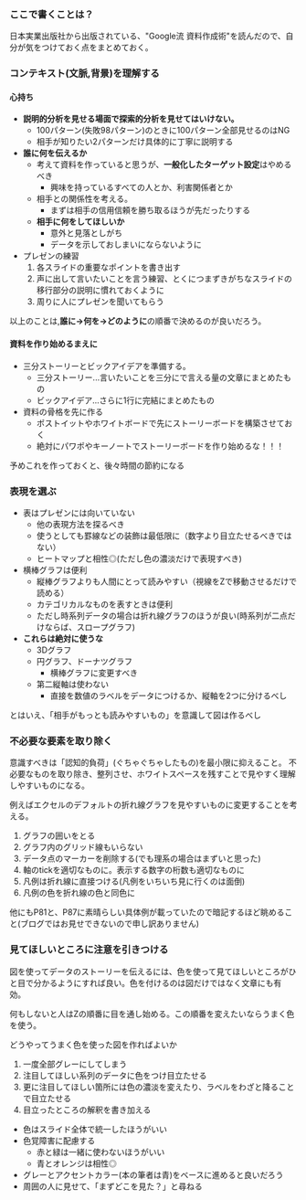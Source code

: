 ### ここで書くことは？
日本実業出版社から出版されている、"Google流 資料作成術"を読んだので、自分が気をつけておく点をまとめておく。

### コンテキスト(文脈,背景)を理解する
#### 心持ち
- **説明的分析を見せる場面で探索的分析を見せてはいけない。**
    - 100パターン(失敗98パターン)のときに100パターン全部見せるのはNG
    - 相手が知りたい2パターンだけ具体的に丁寧に説明する
- **誰に何を伝えるか**
    - 考えて資料を作っていると思うが、**一般化したターゲット設定**はやめるべき
        - 興味を持っているすべての人とか、利害関係者とか
    - 相手との関係性を考える。
        - まずは相手の信用信頼を勝ち取るほうが先だったりする
    - **相手に何をしてほしいか**
        - 意外と見落としがち
        - データを示しておしまいにならないように
- プレゼンの練習
    1. 各スライドの重要なポイントを書き出す
    2. 声に出して言いたいことを言う練習、とくにつまずきがちなスライドの移行部分の説明に慣れておくように
    3. 周りに人にプレゼンを聞いてもらう

以上のことは,**誰に→何を→どのように**の順番で決めるのが良いだろう。

#### 資料を作り始めるまえに
- 三分ストーリーとビックアイデアを準備する。
    - 三分ストーリー...言いたいことを三分にで言える量の文章にまとめたもの
    - ビックアイデア...さらに1行に完結にまとめたもの
- 資料の骨格を先に作る
    - ポストイットやホワイトボードで先にストーリーボードを構築させておく
    - 絶対にパワポやキーノートでストーリーボードを作り始めるな！！！

予めこれを作っておくと、後々時間の節約になる

### 表現を選ぶ
- 表はプレゼンには向いていない
    - 他の表現方法を探るべき
    - 使うとしても罫線などの装飾は最低限に（数字より目立たせるべきではない）
    - ヒートマップと相性◎(ただし色の濃淡だけで表現すべき)
- 横棒グラフは便利
    - 縦棒グラフよりも人間にとって読みやすい（視線をZで移動させるだけで読める）
    - カテゴリカルなものを表すときは便利
    - ただし時系列データの場合は折れ線グラフのほうが良い(時系列が二点だけならば、スロープグラフ)
- **これらは絶対に使うな**
    - 3Dグラフ
    - 円グラフ、ドーナツグラフ
        - 横棒グラフに変更すべき
    - 第二縦軸は使わない
        - 直接を数値のラベルをデータにつけるか、縦軸を2つに分けるべし

とはいえ、「相手がもっとも読みやすいもの」を意識して図は作るべし


### 不必要な要素を取り除く
意識すべきは「認知的負荷」(ぐちゃぐちゃしたもの)を最小限に抑えること。
不必要なものを取り除き、整列させ、ホワイトスペースを残すことで見やすく理解しやすいものになる。

例えばエクセルのデフォルトの折れ線グラフを見やすいものに変更することを考える。
1. グラフの囲いをとる
2. グラフ内のグリッド線もいらない
3. データ点のマーカーを削除する(でも理系の場合はまずいと思った)
4. 軸のtickを適切なものに。表示する数字の桁数も適切なものに
5. 凡例は折れ線に直接つける(凡例をいちいち見に行くのは面倒)
6. 凡例の色を折れ線の色と同色に

他にもP81と、P87に素晴らしい具体例が載っていたので暗記するほど眺めること(ブログではお見せできないので申し訳ありません)

### 見てほしいところに注意を引きつける
図を使ってデータのストーリーを伝えるには、色を使って見てほしいところがひと目で分かるようにすれば良い。色を付けるのは図だけではなく文章にも有効。

何もしないと人はZの順番に目を通し始める。この順番を変えたいならうまく色を使う。

どうやってうまく色を使った図を作ればよいか
1. 一度全部グレーにしてしまう
2. 注目してほしい系列のデータに色をつけ目立たせる
3. 更に注目してほしい箇所には色の濃淡を変えたり、ラベルをわざと降ることで目立たせる
4. 目立ったところの解釈を書き加える

- 色はスライド全体で統一したほうがいい
- 色覚障害に配慮する
    - 赤と緑は一緒に使わないほうがいい
    - 青とオレンジは相性◎
- グレーとアクセントカラー(本の筆者は青)をベースに進めると良いだろう
- 周囲の人に見せて、「まずどこを見た？」と尋ねる

